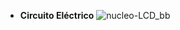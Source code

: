 * **Circuito Eléctrico**
![nucleo-LCD_bb](https://user-images.githubusercontent.com/111470363/209947989-b2cc87be-4667-4007-b38a-b688d4a7fffc.jpg)

